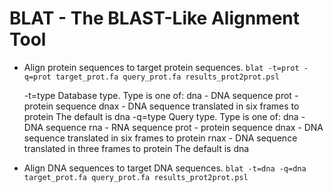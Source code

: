 # BLAT - The BLAST-Like Alignment Tool

  - Align protein sequences to target protein sequences.
    `blat -t=prot -q=prot target_prot.fa query_prot.fa results_prot2prot.psl`

     -t=type     Database type.  Type is one of:
                 dna - DNA sequence
                 prot - protein sequence
                 dnax - DNA sequence translated in six frames to protein
               The default is dna
     -q=type     Query type.  Type is one of:
                 dna - DNA sequence
                 rna - RNA sequence
                 prot - protein sequence
                 dnax - DNA sequence translated in six frames to protein
                 rnax - DNA sequence translated in three frames to protein
               The default is dna

  - Align DNA sequences to target DNA sequences.
    `blat -t=dna -q=dna target_prot.fa query_prot.fa results_prot2prot.psl`
